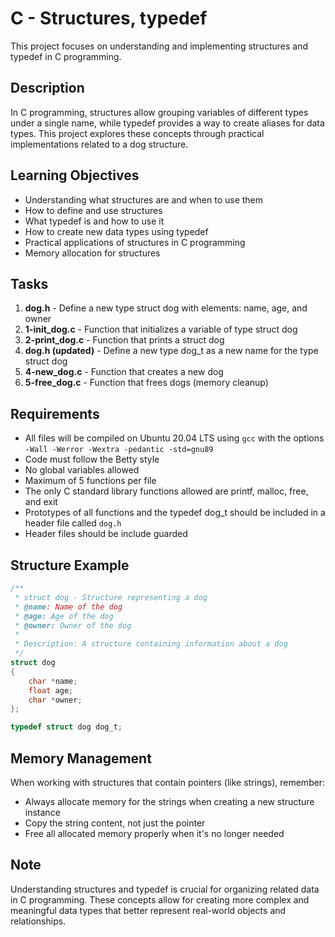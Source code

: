 # C - Structures, typedef

This project focuses on understanding and implementing structures and typedef in C programming.

## Description

In C programming, structures allow grouping variables of different types under a single name, while typedef provides a way to create aliases for data types. This project explores these concepts through practical implementations related to a dog structure.

## Learning Objectives

- Understanding what structures are and when to use them
- How to define and use structures
- What typedef is and how to use it
- How to create new data types using typedef
- Practical applications of structures in C programming
- Memory allocation for structures

## Tasks

1. **dog.h** - Define a new type struct dog with elements: name, age, and owner
2. **1-init_dog.c** - Function that initializes a variable of type struct dog
3. **2-print_dog.c** - Function that prints a struct dog
4. **dog.h (updated)** - Define a new type dog_t as a new name for the type struct dog
5. **4-new_dog.c** - Function that creates a new dog
6. **5-free_dog.c** - Function that frees dogs (memory cleanup)

## Requirements

- All files will be compiled on Ubuntu 20.04 LTS using `gcc` with the options `-Wall -Werror -Wextra -pedantic -std=gnu89`
- Code must follow the Betty style
- No global variables allowed
- Maximum of 5 functions per file
- The only C standard library functions allowed are printf, malloc, free, and exit
- Prototypes of all functions and the typedef dog_t should be included in a header file called `dog.h`
- Header files should be include guarded

## Structure Example

```c
/**
 * struct dog - Structure representing a dog
 * @name: Name of the dog
 * @age: Age of the dog
 * @owner: Owner of the dog
 *
 * Description: A structure containing information about a dog
 */
struct dog
{
    char *name;
    float age;
    char *owner;
};

typedef struct dog dog_t;
```

## Memory Management

When working with structures that contain pointers (like strings), remember:
- Always allocate memory for the strings when creating a new structure instance
- Copy the string content, not just the pointer
- Free all allocated memory properly when it's no longer needed

## Note

Understanding structures and typedef is crucial for organizing related data in C programming. These concepts allow for creating more complex and meaningful data types that better represent real-world objects and relationships.